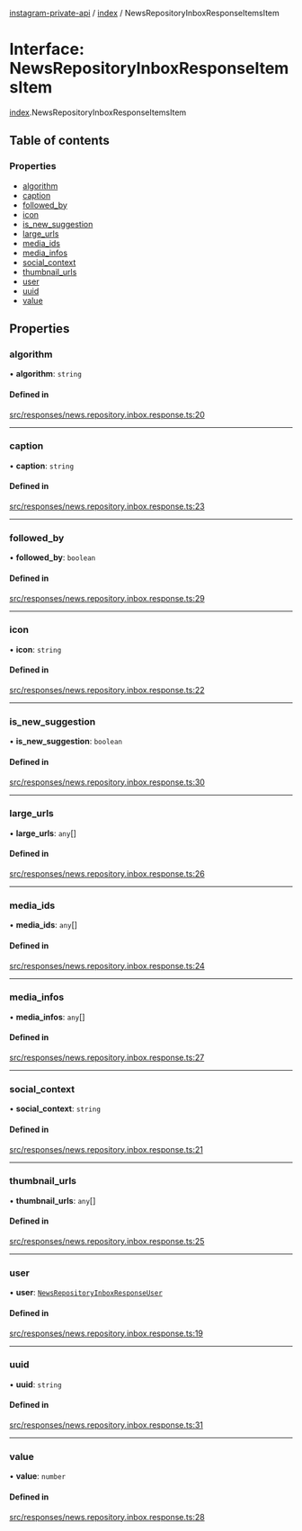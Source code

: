 [instagram-private-api](../../README.md) / [index](../../modules/index.md) / NewsRepositoryInboxResponseItemsItem

# Interface: NewsRepositoryInboxResponseItemsItem

[index](../../modules/index.md).NewsRepositoryInboxResponseItemsItem

## Table of contents

### Properties

- [algorithm](NewsRepositoryInboxResponseItemsItem.md#algorithm)
- [caption](NewsRepositoryInboxResponseItemsItem.md#caption)
- [followed\_by](NewsRepositoryInboxResponseItemsItem.md#followed_by)
- [icon](NewsRepositoryInboxResponseItemsItem.md#icon)
- [is\_new\_suggestion](NewsRepositoryInboxResponseItemsItem.md#is_new_suggestion)
- [large\_urls](NewsRepositoryInboxResponseItemsItem.md#large_urls)
- [media\_ids](NewsRepositoryInboxResponseItemsItem.md#media_ids)
- [media\_infos](NewsRepositoryInboxResponseItemsItem.md#media_infos)
- [social\_context](NewsRepositoryInboxResponseItemsItem.md#social_context)
- [thumbnail\_urls](NewsRepositoryInboxResponseItemsItem.md#thumbnail_urls)
- [user](NewsRepositoryInboxResponseItemsItem.md#user)
- [uuid](NewsRepositoryInboxResponseItemsItem.md#uuid)
- [value](NewsRepositoryInboxResponseItemsItem.md#value)

## Properties

### algorithm

• **algorithm**: `string`

#### Defined in

[src/responses/news.repository.inbox.response.ts:20](https://github.com/Nerixyz/instagram-private-api/blob/0e0721c/src/responses/news.repository.inbox.response.ts#L20)

___

### caption

• **caption**: `string`

#### Defined in

[src/responses/news.repository.inbox.response.ts:23](https://github.com/Nerixyz/instagram-private-api/blob/0e0721c/src/responses/news.repository.inbox.response.ts#L23)

___

### followed\_by

• **followed\_by**: `boolean`

#### Defined in

[src/responses/news.repository.inbox.response.ts:29](https://github.com/Nerixyz/instagram-private-api/blob/0e0721c/src/responses/news.repository.inbox.response.ts#L29)

___

### icon

• **icon**: `string`

#### Defined in

[src/responses/news.repository.inbox.response.ts:22](https://github.com/Nerixyz/instagram-private-api/blob/0e0721c/src/responses/news.repository.inbox.response.ts#L22)

___

### is\_new\_suggestion

• **is\_new\_suggestion**: `boolean`

#### Defined in

[src/responses/news.repository.inbox.response.ts:30](https://github.com/Nerixyz/instagram-private-api/blob/0e0721c/src/responses/news.repository.inbox.response.ts#L30)

___

### large\_urls

• **large\_urls**: `any`[]

#### Defined in

[src/responses/news.repository.inbox.response.ts:26](https://github.com/Nerixyz/instagram-private-api/blob/0e0721c/src/responses/news.repository.inbox.response.ts#L26)

___

### media\_ids

• **media\_ids**: `any`[]

#### Defined in

[src/responses/news.repository.inbox.response.ts:24](https://github.com/Nerixyz/instagram-private-api/blob/0e0721c/src/responses/news.repository.inbox.response.ts#L24)

___

### media\_infos

• **media\_infos**: `any`[]

#### Defined in

[src/responses/news.repository.inbox.response.ts:27](https://github.com/Nerixyz/instagram-private-api/blob/0e0721c/src/responses/news.repository.inbox.response.ts#L27)

___

### social\_context

• **social\_context**: `string`

#### Defined in

[src/responses/news.repository.inbox.response.ts:21](https://github.com/Nerixyz/instagram-private-api/blob/0e0721c/src/responses/news.repository.inbox.response.ts#L21)

___

### thumbnail\_urls

• **thumbnail\_urls**: `any`[]

#### Defined in

[src/responses/news.repository.inbox.response.ts:25](https://github.com/Nerixyz/instagram-private-api/blob/0e0721c/src/responses/news.repository.inbox.response.ts#L25)

___

### user

• **user**: [`NewsRepositoryInboxResponseUser`](NewsRepositoryInboxResponseUser.md)

#### Defined in

[src/responses/news.repository.inbox.response.ts:19](https://github.com/Nerixyz/instagram-private-api/blob/0e0721c/src/responses/news.repository.inbox.response.ts#L19)

___

### uuid

• **uuid**: `string`

#### Defined in

[src/responses/news.repository.inbox.response.ts:31](https://github.com/Nerixyz/instagram-private-api/blob/0e0721c/src/responses/news.repository.inbox.response.ts#L31)

___

### value

• **value**: `number`

#### Defined in

[src/responses/news.repository.inbox.response.ts:28](https://github.com/Nerixyz/instagram-private-api/blob/0e0721c/src/responses/news.repository.inbox.response.ts#L28)
